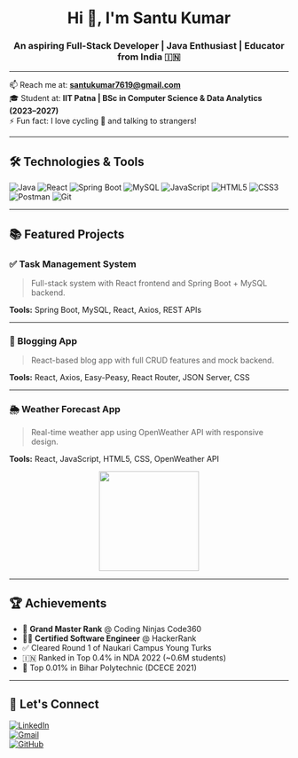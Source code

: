 <h1 align="center">Hi 👋, I'm Santu Kumar</h1>
<h3 align="center">An aspiring Full-Stack Developer | Java Enthusiast | Educator from India 🇮🇳</h3>

--- 
📫 Reach me at: **santukumar7619@gmail.com**  
🎓 Student at: **IIT Patna | BSc in Computer Science & Data Analytics (2023–2027)**  
⚡ Fun fact: I love cycling 🚴 and talking to strangers!

---

## 🛠️ Technologies & Tools

![Java](https://img.shields.io/badge/Java-ED8B00?style=for-the-badge&logo=java&logoColor=white)
![React](https://img.shields.io/badge/React-20232A?style=for-the-badge&logo=react&logoColor=61DAFB)
![Spring Boot](https://img.shields.io/badge/Spring_Boot-6DB33F?style=for-the-badge&logo=spring-boot&logoColor=white)
![MySQL](https://img.shields.io/badge/MySQL-0d94a4?style=for-the-badge&logo=mysql&logoColor=white)
![JavaScript](https://img.shields.io/badge/JavaScript-F7DF1E?style=for-the-badge&logo=javascript&logoColor=black)
![HTML5](https://img.shields.io/badge/HTML5-E34F26?style=for-the-badge&logo=html5&logoColor=white)
![CSS3](https://img.shields.io/badge/CSS3-1572B6?style=for-the-badge&logo=css3&logoColor=white)
![Postman](https://img.shields.io/badge/Postman-FF6C37?style=for-the-badge&logo=postman&logoColor=white)
![Git](https://img.shields.io/badge/Git-F05032?style=for-the-badge&logo=git&logoColor=white)

---

## 📚 Featured Projects


### ✅ Task Management System
> Full-stack system with React frontend and Spring Boot + MySQL backend.

**Tools:** Spring Boot, MySQL, React, Axios, REST APIs

---

### 📘 Blogging App
> React-based blog app with full CRUD features and mock backend.

**Tools:** React, Axios, Easy-Peasy, React Router, JSON Server, CSS

---

### 🌦️ Weather Forecast App
> Real-time weather app using OpenWeather API with responsive design.

**Tools:** React, JavaScript, HTML5, CSS, OpenWeather API

<p align="center">
   <img src="https://github-readme-stats.vercel.app/api/top-langs/?username=Santu-kumar364&layout=compact&theme=radical" height="180"/>
</p>

---

## 🏆 Achievements

- 🧠 **Grand Master Rank** @ Coding Ninjas Code360  
- 👨‍💻 **Certified Software Engineer** @ HackerRank  
- ✅ Cleared Round 1 of Naukari Campus Young Turks  
- 🇮🇳 Ranked in Top 0.4% in NDA 2022 (~0.6M students)  
- 🥇 Top 0.01% in Bihar Polytechnic (DCECE 2021)  

---

## 🔗 Let's Connect

[![LinkedIn](https://img.shields.io/badge/-LinkedIn-0077B5?style=flat-square&logo=linkedin&logoColor=white)](https://www.linkedin.com/in/santu-kumar-72239231b/)  
[![Gmail](https://img.shields.io/badge/-Gmail-D14836?style=flat-square&logo=gmail&logoColor=white)](mailto:santukumar7619@gmail.com)  
[![GitHub](https://img.shields.io/badge/-GitHub-181717?style=flat-square&logo=github&logoColor=white)](https://github.com/Santu-kumar364)

 
 
